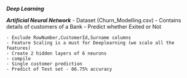 ***Deep Learning***

***Artificial Neural Network***
     - Dataset (Churn_Modelling.csv)
     - Contains details of customers of a Bank - Predict whether Exited or Not

    - Exclude RowNumber,CustomerId,Surname columns
    - Feature Scaling is a must for Deeplearning (we scale all the features)
    - Create 2 hidden layers of 6 neurons
    - compile 
    - Single customer prediction
    - Predict of Test set - 86.75% accuracy
    
